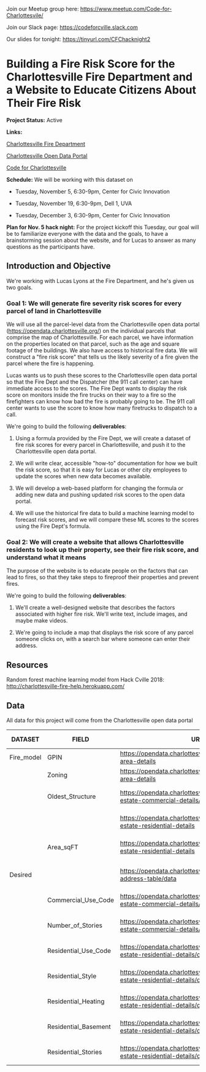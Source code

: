 Join our Meetup group here: https://www.meetup.com/Code-for-Charlottesvile/

Join our Slack page: https://codeforcville.slack.com

Our slides for tonight: https://tinyurl.com/CFChacknight2

# Building a Fire Risk Score for the Charlottesville Fire Department and a Website to Educate Citizens About Their Fire Risk

**Project Status:** Active

**Links:**

[Charlottesville Fire Department](https://www.charlottesville.org/departments-and-services/departments-a-g/fire-department)

[Charlottesville Open Data Portal](https://opendata.charlottesville.org/)

[Code for Charlottesville](codeforcharlottesville.org)

**Schedule:** We will be working with this dataset on

* Tuesday, November 5, 6:30-9pm, Center for Civic Innovation

* Tuesday, November 19, 6:30-9pm, Dell 1, UVA

* Tuesday, December 3, 6:30-9pm, Center for Civic Innovation

**Plan for Nov. 5 hack night:** For the project kickoff this Tuesday, our goal will be to familiarize everyone with the data and the goals, to have a brainstorming session about the website, and for Lucas to answer as many questions as the participants have. 

## Introduction and Objective
We're working with Lucas Lyons at the Fire Department, and he's given us two goals.

### Goal 1: We will generate fire severity risk scores for every parcel of land in Charlottesville
We will use all the parcel-level data from the Charlottesville open data portal (https://opendata.charlottesville.org/) on the individual parcels that comprise the map of Charlottesville. For each parcel, we have information on the properties located on that parcel, such as the age and square footage of the buildings. We also have access to historical fire data. We will construct a "fire risk score" that tells us the likely severity of a fire given the parcel where the fire is happening. 

Lucas wants us to push these scores to the Charlottesville open data portal so that the Fire Dept and the Dispatcher (the 911 call center) can have immediate access to the scores. The Fire Dept wants to display the risk score on monitors inside the fire trucks on their way to a fire so the firefighters can know how bad the fire is probably going to be. The 911 call center wants to use the score to know how many firetrucks to dispatch to a call. 

We're going to build the following **deliverables**:

1. Using a formula provided by the Fire Dept, we will create a dataset of fire risk scores for every parcel in Charlottesville, and push it to the Charlottesville open data portal.

2. We will write clear, accessible "how-to" documentation for how we built the risk score, so that it is easy for Lucas or other city employees to update the scores when new data becomes available.

3. We will develop a web-based platform for changing the formula or adding new data and pushing updated risk scores to the open data portal.

4. We will use the historical fire data to build a machine learning model to forecast risk scores, and we will compare these ML scores to the scores using the Fire Dept's formula.

### Goal 2: We will create a website that allows Charlottesville residents to look up their property, see their fire risk score, and understand what it means
The purpose of the website is to educate people on the factors that can lead to fires, so that they take steps to fireproof their properties and prevent fires.

We're going to build the following **deliverables**:

1. We'll create a well-designed website that describes the factors associated with higher fire risk. We'll write text, include images, and maybe make videos.

2. We're going to include a map that displays the risk score of any parcel someone clicks on, with a search bar where someone can enter their address.

## Resources

Random forest machine learning model from Hack Cville 2018: http://charlottesville-fire-help.herokuapp.com/

## Data
All data for this project will come from the Charlottesville open data portal

| DATASET    | FIELD                | URL                                                                                | Open Portal Dataset               | Field Alias@URL               |
|------------|----------------------|------------------------------------------------------------------------------------|-----------------------------------|-------------------------------|
| Fire_model | GPIN                 | https://opendata.charlottesville.org/datasets/parcel-area-details                  | Parcel Area Details               | GeoParcelIdentificationNumber |
|            | Zoning               | https://opendata.charlottesville.org/datasets/parcel-area-details                  | Parcel Area Details               | Zoning                        |
|            | Oldest_Structure     | https://opendata.charlottesville.org/datasets/real-estate-commercial-details/data  | Real Estate (Commercial Details)  | YearBuilt                     |
|            |                      | https://opendata.charlottesville.org/datasets/real-estate-residential-details      | Real Estate (Residential Details) | YearBuilt                     |
|            | Area_sqFT            | https://opendata.charlottesville.org/datasets/real-estate-residential-details      | Real Estate (Residential Details) | SquareFootageFinshedLiving    |
|            |                      |                                                                                    |                                   |                               |
| Desired    |                      | https://opendata.charlottesville.org/datasets/master-address-table/data            | Master Address Table              |                               |
|            | Commercial_Use_Code  | https://opendata.charlottesville.org/datasets/real-estate-commercial-details/data  | Real Estate (Commercial Details)  | UseCode                       |
|            | Number_of_Stories    | https://opendata.charlottesville.org/datasets/real-estate-commercial-details/data  | Real Estate (Commercial Details)  | NumberOfStories               |
|            | Residential_Use_Code | https://opendata.charlottesville.org/datasets/real-estate-residential-details/data | Real Estate (Residential Details) | UseCode                       |
|            | Residential_Style    | https://opendata.charlottesville.org/datasets/real-estate-residential-details/data | Real Estate (Residential Details) | Style                         |
|            | Residential_Heating  | https://opendata.charlottesville.org/datasets/real-estate-residential-details/data | Real Estate (Residential Details) | Heating                       |
|            | Residential_Basement | https://opendata.charlottesville.org/datasets/real-estate-residential-details/data | Real Estate (Residential Details) | BasementType                  |
|            | Residential_Stories  | https://opendata.charlottesville.org/datasets/real-estate-residential-details/data | Real Estate (Residential Details) | NumberOfStories               |
